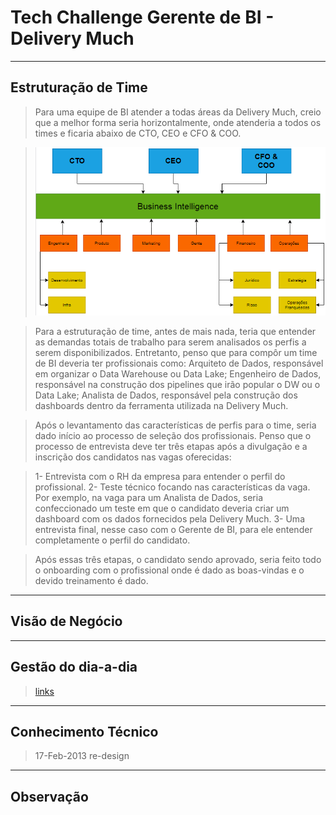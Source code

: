 # Tech Challenge Gerente de BI - Delivery Much
----
## Estruturação de Time
>Para uma equipe de BI atender a todas áreas da Delivery Much, creio que a melhor forma seria horizontalmente, onde atenderia a todos os times e ficaria abaixo de CTO, CEO e CFO & COO.

>![DeliveryMuch](https://github.com/theadriano/DeliveryMuch/blob/master/deliverymuch.PNG)

> Para a estruturação de time, antes de mais nada, teria que entender as demandas totais de trabalho para serem analisados os perfis a serem disponibilizados. Entretanto, penso que para compôr um time de BI deveria ter profissionais como: Arquiteto de Dados, responsável em organizar o Data Warehouse ou Data Lake; Engenheiro de Dados, responsável na construção dos pipelines que irão popular o DW ou o Data Lake; Analista de Dados, responsável pela construção dos dashboards dentro da ferramenta utilizada na Delivery Much.

> Após o levantamento das características de perfis para o time, seria dado início ao processo de seleção dos profissionais. Penso que o processo de entrevista deve ter três etapas após a divulgação e a inscrição dos candidatos nas vagas oferecidas:

>1- Entrevista com o RH da empresa para entender o perfil do profissional.
2- Teste técnico focando nas características da vaga. Por exemplo, na vaga para um Analista de Dados, seria confeccionado um teste em que o candidato deveria criar um dashboard com os dados fornecidos pela Delivery Much. 3- Uma entrevista final, nesse caso com o Gerente de BI, para ele entender completamente o perfil do candidato.

>Após essas três etapas, o candidato sendo aprovado, seria feito todo o onboarding com o profissional onde é dado as boas-vindas e o devido treinamento é dado.

----
## Visão de Negócio
>

----
## Gestão do dia-a-dia
>[links](https://wikipedia.org)

----
## Conhecimento Técnico
>17-Feb-2013 re-design

----
## Observação
>
